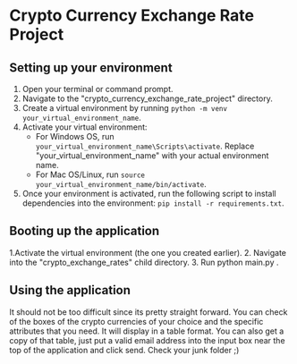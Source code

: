 # Crypto Currency Exchange Rate Project

## Setting up your environment

1. Open your terminal or command prompt.
2. Navigate to the "crypto_currency_exchange_rate_project" directory.
3. Create a virtual environment by running `python -m venv your_virtual_environment_name`.
4. Activate your virtual environment:
   - For Windows OS, run `your_virtual_environment_name\Scripts\activate`. Replace "your_virtual_environment_name" with your actual environment name.
   - For Mac OS/Linux, run `source your_virtual_environment_name/bin/activate`.
5. Once your environment is activated, run the following script to install dependencies into the environment: `pip install -r requirements.txt`.

## Booting up the application

1.Activate the virtual environment (the one you created earlier).
2. Navigate into the "crypto_exchange_rates" child directory.
3. Run python main.py .

## Using the application
It should not be too difficult since its pretty straight forward. You can check of the boxes of the crypto currencies of your choice and the specific attributes that you need. It will display in a table format. You can also get a copy of that table, just put a valid email address into the input box near the top of the application and click send. Check your junk folder ;)

